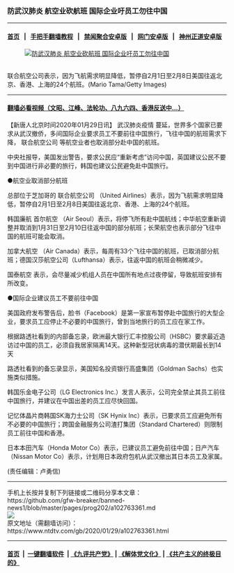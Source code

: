 ### 防武汉肺炎 航空业砍航班 国际企业吁员工勿往中国
------------------------

#### [首页](https://github.com/gfw-breaker/banned-news1/blob/master/README.md) &nbsp;&nbsp;|&nbsp;&nbsp; [手把手翻墙教程](https://github.com/gfw-breaker/guides/wiki) &nbsp;&nbsp;|&nbsp;&nbsp; [禁闻聚合安卓版](https://github.com/gfw-breaker/bn-android) &nbsp;&nbsp;|&nbsp;&nbsp; [网门安卓版](https://github.com/oGate2/oGate) &nbsp;&nbsp;|&nbsp;&nbsp; [神州正道安卓版](https://github.com/SzzdOgate/update) 



<div><div class="featured_image">
 <a href="https://i.ntdtv.com/assets/uploads/2020/01/GettyImages-1153938828.jpg" target="_blank">
  <figure>
   <img alt="防武汉肺炎 航空业砍航班 国际企业吁员工勿往中国" src="https://i.ntdtv.com/assets/uploads/2020/01/GettyImages-1153938828-800x450.jpg"/>
  </figure><br/>
 </a>
 <span class="caption">
  联合航空公司表示，因为飞航需求明显降低，暂停自2月1日至2月8日美国往返北京、香港、上海的24个航班。(Mario Tama/Getty Images)
 </span>
</div>
</div><hr/>

#### [翻墙必看视频（文昭、江峰、法轮功、八九六四、香港反送中...）](http://167.172.214.107/home.html)

<div><div class="post_content" itemprop="articleBody">
 <p>
  【新唐人北京时间2020年01月29日讯】
  <ok href="https://www.ntdtv.com/gb/442749.htm">
   武汉肺炎疫情
  </ok>
  蔓延，世界多个国家已要求从武汉撤侨，多间国际企业要求员工不要前往中国旅行，飞往中国的航班需求下降，
  <ok href="https://www.ntdtv.com/gb/联合航空公司.htm">
   联合航空公司
  </ok>
  等航空业者也取消部分赴中国的航班。
 </p>
 <p>
  中央社报导，美国发出警告，要求公民应“重新考虑”访问中国，英国建议公民不要到中国进行非必要的旅行，韩国也建议公民避免赴中国旅行。
 </p>
 <p>
  ●航空业取消部分航班
 </p>
 <p>
  总部位于芝加哥的
  <ok href="https://www.ntdtv.com/gb/联合航空公司.htm">
   联合航空公司
  </ok>
  （United Airlines）表示，因为飞航需求明显降低，暂停自2月1日至2月8日美国往返北京、香港、上海的24个航班。
 </p>
 <p>
  韩国廉航
  <ok href="https://www.ntdtv.com/gb/首尔航空.htm">
   首尔航空
  </ok>
  （Air Seoul）表示，将停飞所有赴中国航线；中华航空重新调整并取消到1月31日至2月10日往返中国的部分航班；长荣航空也表示部分飞往中国的航班可能会取消。
 </p>
 <p>
  <ok href="https://www.ntdtv.com/gb/加拿大航空.htm">
   加拿大航空
  </ok>
  （Air Canada）表示，每周有33个飞往中国的航班，已取消部分航班；德国汉莎航空公司（Lufthansa）表示，往返中国的航班会稍微减少。
 </p>
 <p>
  <ok href="https://www.ntdtv.com/gb/国泰航空.htm">
   国泰航空
  </ok>
  表示，会尽量减少机组人员在中国所有地点过夜停留，导致航班安排有所改变。
 </p>
 <p>
  ●国际企业建议员工不要前往中国
 </p>
 <p>
  美国政府发布警告后，脸书（Facebook）是第一家宣布暂停赴中国旅行的大型企业，要求员工应停止不必要的中国旅行，曾到当地旅行的员工应在家工作。
 </p>
 <p>
  根据路透社看到的内部备忘录，欧洲最大银行汇丰控股公司（HSBC）要求最近造访过中国的员工，必须自我居家隔离14天。这种新型冠状病毒的潜伏期最长到14天
 </p>
 <p>
  路透社看到的备忘录显示，美国知名投资银行高盛集团（Goldman Sachs）也实施类似措施。
 </p>
 <p>
  韩国乐金电子公司（LG Electronics Inc.）发言人表示，公司完全禁止其员工前往中国旅行，并建议在中国出差的员工应尽快回国。
 </p>
 <p>
  记忆体晶片商韩国SK海力士公司（SK Hynix Inc）表示，已要求员工应避免所有不必要的中国旅行；跨国金融服务公司渣打集团（Standard Chartered）则限制员工前往中国和香港。
 </p>
 <p>
  日本本田汽车（Honda Motor Co）表示，已建议员工避免前往中国；日产汽车（Nissan Motor Co）表示，计划用日本政府包机从武汉撤出其日本员工及家属。
 </p>
 <p>
  (责任编辑：卢勇信)
 </p>
 <div class="single_ad">
 </div>
</div>
</div>
<hr/>
手机上长按并复制下列链接或二维码分享本文章：<br/>
https://github.com/gfw-breaker/banned-news1/blob/master/pages/prog202/a102763361.md <br/>
<a href='https://github.com/gfw-breaker/banned-news1/blob/master/pages/prog202/a102763361.md'><img src='https://github.com/gfw-breaker/banned-news1/blob/master/pages/prog202/a102763361.md.png'/></a> <br/>
原文地址（需翻墙访问）：https://www.ntdtv.com/gb/2020/01/29/a102763361.html


------------------------
#### [首页](https://github.com/gfw-breaker/banned-news1/blob/master/README.md) &nbsp;|&nbsp; [一键翻墙软件](https://github.com/gfw-breaker/nogfw/blob/master/README.md) &nbsp;| [《九评共产党》](https://github.com/gfw-breaker/9ping.md/blob/master/README.md#九评之一评共产党是什么) | [《解体党文化》](https://github.com/gfw-breaker/jtdwh.md/blob/master/README.md) | [《共产主义的终极目的》](https://github.com/gfw-breaker/gczydzjmd.md/blob/master/README.md)


<img src='http://gfw-breaker.win/banned-news/pages/prog202/a102763361.md' width='0px' height='0px'/>
